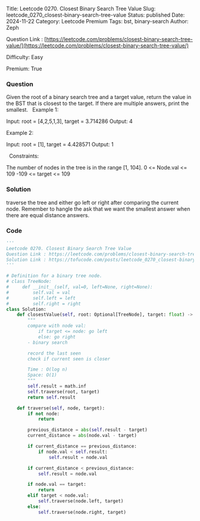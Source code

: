 Title: Leetcode 0270. Closest Binary Search Tree Value
Slug: leetcode_0270_closest-binary-search-tree-value
Status: published
Date: 2024-11-22
Category: Leetcode Premium
Tags: bst, binary-search
Author: Zeph

Question Link : [https://leetcode.com/problems/closest-binary-search-tree-value/](https://leetcode.com/problems/closest-binary-search-tree-value/)

Difficulty: Easy

Premium: True

### Question
Given the root of a binary search tree and a target value, return the value in the BST that is closest to the target. If there are multiple answers, print the smallest.
 
Example 1:


Input: root = [4,2,5,1,3], target = 3.714286
Output: 4

Example 2:

Input: root = [1], target = 4.428571
Output: 1

 
Constraints:

The number of nodes in the tree is in the range [1, 104].
0 <= Node.val <= 109
-109 <= target <= 109

### Solution

traverse the tree and either go left or right after comparing the current node. Remember to hangle the ask that we want the smallest answer when there are equal distance answers. 

### Code
```python
'''
Leetcode 0270. Closest Binary Search Tree Value
Question Link : https://leetcode.com/problems/closest-binary-search-tree-value/
Solution Link : https://tofucode.com/posts/leetcode_0270_closest-binary-search-tree-value.html
'''

# Definition for a binary tree node.
# class TreeNode:
#     def __init__(self, val=0, left=None, right=None):
#         self.val = val
#         self.left = left
#         self.right = right
class Solution:
    def closestValue(self, root: Optional[TreeNode], target: float) -> int:
        """
        compare with node val:
            if target <= node: go left
            else: go right
        - binary search

        record the last seen
        check if current seen is closer

        Time : O(log n)
        Space: O(1)
        """
        self.result = math.inf
        self.traverse(root, target)
        return self.result

    def traverse(self, node, target):
        if not node:
            return

        previous_distance = abs(self.result - target)
        current_distance = abs(node.val - target)

        if current_distance == previous_distance:
            if node.val < self.result:
                self.result = node.val

        if current_distance < previous_distance:
            self.result = node.val

        if node.val == target:
            return
        elif target < node.val:
            self.traverse(node.left, target)
        else:
            self.traverse(node.right, target)


```

